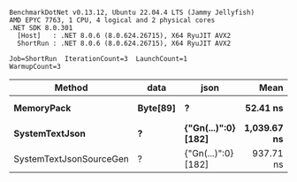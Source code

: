 ```

BenchmarkDotNet v0.13.12, Ubuntu 22.04.4 LTS (Jammy Jellyfish)
AMD EPYC 7763, 1 CPU, 4 logical and 2 physical cores
.NET SDK 8.0.301
  [Host]   : .NET 8.0.6 (8.0.624.26715), X64 RyuJIT AVX2
  ShortRun : .NET 8.0.6 (8.0.624.26715), X64 RyuJIT AVX2

Job=ShortRun  IterationCount=3  LaunchCount=1  
WarmupCount=3  

```
| Method                  | data     | json                | Mean        | Error        | StdDev    | Min       | Max         | Gen0   | Allocated |
|------------------------ |--------- |-------------------- |------------:|-------------:|----------:|----------:|------------:|-------:|----------:|
| **MemoryPack**              | **Byte[89]** | **?**                   |    **52.41 ns** |     **1.926 ns** |  **0.106 ns** |  **52.31 ns** |    **52.52 ns** | **0.0012** |     **104 B** |
| **SystemTextJson**          | **?**        | **{&quot;Gn(...)&quot;:0} [182]** | **1,039.67 ns** | **1,238.845 ns** | **67.905 ns** | **996.31 ns** | **1,117.93 ns** |      **-** |     **104 B** |
| SystemTextJsonSourceGen | ?        | {&quot;Gn(...)&quot;:0} [182] |   937.71 ns |     4.566 ns |  0.250 ns | 937.53 ns |   937.99 ns |      - |     104 B |
